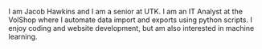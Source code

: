 I am Jacob Hawkins and I am a senior at UTK. I am an IT Analyst at the VolShop where I automate data import and exports using python scripts. I enjoy coding and website development, but am also interested in machine learning.
